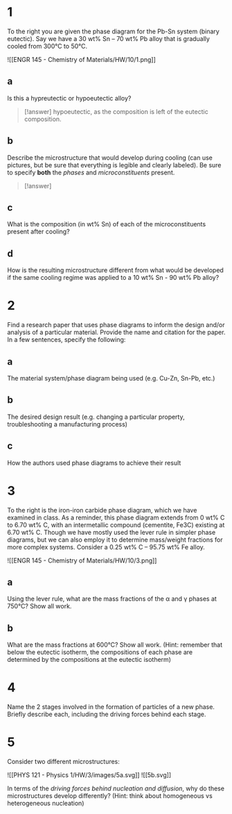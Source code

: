 # 1

To the right you are given the phase diagram for the Pb-Sn system (binary eutectic). Say we have a 30 wt% Sn – 70 wt% Pb alloy that is gradually cooled from 300°C to 50°C.

![[ENGR 145 - Chemistry of Materials/HW/10/1.png]]

## a

Is this a hypreutectic or hypoeutectic alloy?

> [!answer]
> hypoeutectic, as the composition is left of the eutectic composition.

## b

Describe the microstructure that would develop during cooling (can use pictures, but be sure that everything is legible and clearly labeled). Be sure to specify **both** the *phases* and *microconstituents* present.

> [!answer]
> 

## c

What is the composition (in wt% Sn) of each of the microconstituents present after cooling?

## d

How is the resulting microstructure different from what would be developed if the same cooling regime was applied to a 10 wt% Sn - 90 wt% Pb alloy?

# 2

Find a research paper that uses phase diagrams to inform the design and/or analysis of a particular material. Provide the name and citation for the paper. In a few sentences, specify the following:

## a

The material system/phase diagram being used (e.g. Cu-Zn, Sn-Pb, etc.)

## b

The desired design result (e.g. changing a particular property, troubleshooting a manufacturing process)

## c

How the authors used phase diagrams to achieve their result

# 3

To the right is the iron-iron carbide phase diagram, which we have examined in class. As a reminder, this phase diagram extends from 0 wt% C to 6.70 wt% C, with an intermetallic compound (cementite, Fe3C) existing at 6.70 wt% C. Though we have mostly used the lever rule in simpler phase diagrams, but we can also employ it to determine mass/weight fractions for more complex systems. Consider a 0.25 wt% C – 95.75 wt% Fe alloy.

![[ENGR 145 - Chemistry of Materials/HW/10/3.png]]

## a

Using the lever rule, what are the mass fractions of the α and γ phases at 750°C? Show all work.

## b

What are the mass fractions at 600°C? Show all work. (Hint: remember that below the eutectic isotherm, the compositions of each phase are determined by the compositions at the eutectic isotherm)

# 4

Name the 2 stages involved in the formation of particles of a new phase. Briefly describe each, including the driving forces behind each stage.

# 5

Consider two different microstructures:

![[PHYS 121 - Physics 1/HW/3/images/5a.svg]] ![[5b.svg]]

In terms of the *driving forces behind nucleation and diffusion*, why do these microstructures develop differently? (Hint: think about homogeneous vs heterogeneous nucleation)